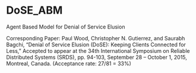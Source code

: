 # DoSE_ABM
Agent Based Model for Denial of Service Elusion


Corresponding Paper:
Paul Wood, Christopher N. Gutierrez, and Saurabh Bagchi, “Denial of Service Elusion (DoSE): Keeping Clients Connected for Less,” Accepted to appear at the 34th International Symposium on Reliable Distributed Systems (SRDS), pp. 94-103, September 28 – October 1, 2015, Montreal, Canada. (Acceptance rate: 27/81 = 33%)
